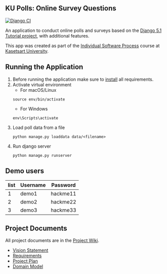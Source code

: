 ## KU Polls: Online Survey Questions 

[![Django CI](https://github.com/PeanutPK/ku-polls/actions/workflows/django.yml/badge.svg)](https://github.com/PeanutPK/ku-polls/actions/workflows/django.yml)

An application to conduct online polls and surveys based
on the [Django 5.1 Tutorial project](https://docs.djangoproject.com/en/5.1/intro/tutorial01/), with
additional features.

This app was created as part of the [Individual Software Process](
https://cpske.github.io/ISP) course at [Kasetsart University](https://www.ku.ac.th).

## Running the Application

1. Before running the application make sure to [install](INSTALLATION.md) all requirements.
2. Activate virtual environment
   - For macOS/Linux
    ```commandline
    source env/bin/activate
    ```
   - For Windows
    ```commandline
    env\Scripts\activate
    ```
3. Load poll data from a file
    ```commandline
    python manage.py loaddata data/<filename>
    ```
4. Run django server
    ```commandline
    python manage.py runserver
    ```

## Demo users
| **list** | **Username** | **Password** |
|----------|--------------|--------------|
| 1        | demo1        | hackme11     |
| 2        | demo2        | hackme22     |
| 3        | demo3        | hackme33     |

## Project Documents

All project documents are in the [Project Wiki](../../wiki/Home).

- [Vision Statement](../../wiki/Vision%20and%20Scope)
- [Requirements](../../wiki/Requirements)
- [Project Plan](../../wiki/Project%20Plan)
- [Domain Model](../../wiki/Domain%20Model)
